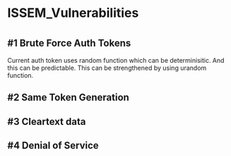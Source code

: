 <h1>ISSEM_Vulnerabilities<h1>

<h2>#1 Brute Force Auth Tokens</h2>

Current auth token uses random function which can be determinisitic. And this can be predictable. This can be strengthened by using urandom function.

<h2>#2 Same Token Generation</h2>

<h2>#3 Cleartext data</h2>

<h2>#4 Denial of Service</h2>
